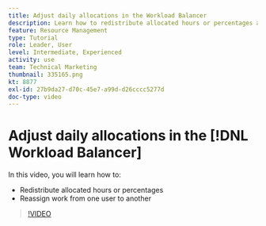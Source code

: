 ```yaml
---
title: Adjust daily allocations in the Workload Balancer
description: Learn how to redistribute allocated hours or percentages and reassign work from one user to another.
feature: Resource Management
type: Tutorial
role: Leader, User
level: Intermediate, Experienced
activity: use
team: Technical Marketing
thumbnail: 335165.png
kt: 8877
exl-id: 27b9da27-d70c-45e7-a99d-d26cccc5277d
doc-type: video
---
```

# Adjust daily allocations in the [!DNL Workload Balancer]

In this video, you will learn how to:

* Redistribute allocated hours or percentages
* Reassign work from one user to another


>[!VIDEO](https://video.tv.adobe.com/v/335165/?quality=12)
